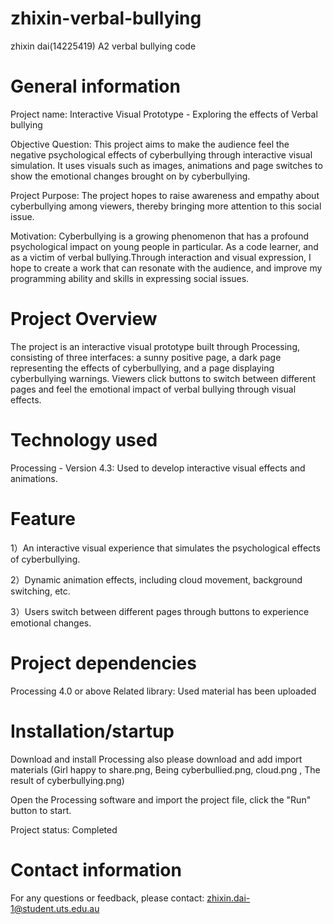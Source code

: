 # zhixin-verbal-bullying

zhixin dai(14225419) A2 verbal bullying code


# General information

Project name: Interactive Visual Prototype - Exploring the effects of Verbal bullying

Objective Question: This project aims to make the audience feel the negative psychological effects of cyberbullying through interactive visual simulation. It uses visuals such as images, animations and page switches to show the emotional changes brought on by cyberbullying.

Project Purpose: The project hopes to raise awareness and empathy about cyberbullying among viewers, thereby bringing more attention to this social issue.

Motivation: Cyberbullying is a growing phenomenon that has a profound psychological impact on young people in particular.  As a code learner, and as a victim of verbal bullying.Through interaction and visual expression, I hope to create a work that can resonate with the audience, and improve my programming ability and skills in expressing social issues.

# Project Overview
The project is an interactive visual prototype built through Processing, consisting of three interfaces: a sunny positive page, a dark page representing the effects of cyberbullying, and a page displaying cyberbullying warnings. Viewers click buttons to switch between different pages and feel the emotional impact of verbal bullying through visual effects.

# Technology used
Processing - Version 4.3: Used to develop interactive visual effects and animations.

# Feature

1）An interactive visual experience that simulates the psychological effects of cyberbullying.

2）Dynamic animation effects, including cloud movement, background switching, etc.

3）Users switch between different pages through buttons to experience emotional changes.


# Project dependencies

Processing 4.0 or above
Related library: Used material has been uploaded

# Installation/startup

Download and install Processing 
also please download and add import materials (Girl happy to share.png, Being cyberbullied.png, cloud.png , The result of cyberbullying.png)

Open the Processing software and import the project file, click the "Run" button to start.

Project status: Completed

# Contact information
For any questions or feedback, please contact: zhixin.dai-1@student.uts.edu.au
